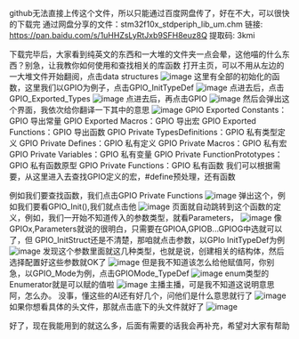 github无法直接上传这个文件，所以只能通过百度网盘传了，好在不大，可以很快的下载完
通过网盘分享的文件：stm32f10x_stdperiph_lib_um.chm
链接: https://pan.baidu.com/s/1uHHZsLyRtJxb9SFH8euz8Q 提取码: 3kmi

下载完毕后，大家看到纯英文的东西和一大堆的文件夹一点会晕，这他喵的什么东西？别急，让我教你如何使用和查找相关的库函数
打开主页，可以不用从左边的一大堆文件开始翻阅，点击data structures
![image](https://github.com/user-attachments/assets/fbf9a7b2-32bf-4c12-be2d-ab9715f6c85f)
这里有全部的初始化的函数，这里我们以GPIO为例子，点击GPIO_InitTypeDef
![image](https://github.com/user-attachments/assets/134849c3-7550-4147-80c8-d7bddf949616)
点进去后，点击GPIO_Exported_Types
![image](https://github.com/user-attachments/assets/57e0db0f-a8b3-4403-bfc3-ee6acb5a6d15)
点进去后，再点击GPIO
![image](https://github.com/user-attachments/assets/7e5634f3-906f-4330-b03d-f1f360230da9)
然后会弹出这个界面，我依次给你翻译一下其中的意思
![image](https://github.com/user-attachments/assets/d4f05c3d-9098-4454-8baa-f7e865e5a4c2)
GPIO Exported Constants：GPIO 导出常量
GPIO Exported Macros：GPIO 导出宏
GPIO Exported Functions：GPIO 导出函数
GPIO Private TypesDefinitions：GPIO 私有类型定义
GPIO Private Defines：GPIO 私有定义
GPIO Private Macros：GPIO 私有宏
GPIO Private Variables：GPIO 私有变量
GPIO Private FunctionPrototypes：GPIO 私有函数原型
GPIO Private Functions：GPIO 私有函数
我们可以根据需要，从这里进入去查找GPIO定义的宏，#define预处理，还有函数

例如我们要查找函数，我们点击GPIO Private Functions
![image](https://github.com/user-attachments/assets/f5201bd3-ec68-4c68-81da-625d74412dfa)
弹出这个，例如我们要看GPIO_Init(),我们就点击他
![image](https://github.com/user-attachments/assets/b13f0193-8db0-466b-b6a1-a5d12b115690)
页面就自动跳转到这个函数的定义，例如，我们一开始不知道传入的参数类型，就看Parameters，
![image](https://github.com/user-attachments/assets/685fbff1-6c4b-4ecc-a310-d04aca2e70a5)
像GPIOx,Parameters就说的很明白，只需要在GPIOA,GPIOB...GPIOG中选就可以了，但 GPIO_InitStruct还是不清楚，那咱就点击参数，以GPIo InitTypeDef为例
![image](https://github.com/user-attachments/assets/30f5aeb2-0ede-4eaa-b886-783e19d8691b)
发现这个参数里面就这几种类型，也就是说，创建相关的结构体，然后选择配置好这些参数就OK了
![image](https://github.com/user-attachments/assets/ef81a7c6-1d17-4308-b83b-f24444b9d9f6)
但是我不知道该怎么给他赋值阿，你别急，以GPIO_Mode为例，点击GPIOMode_TypeDef 
![image](https://github.com/user-attachments/assets/d2cb60c4-bff9-422d-9a56-f96be8d9e2f2)
enum类型的Enumerator就是可以赋的值啦
![image](https://github.com/user-attachments/assets/33589a13-0fff-4359-9260-c19298757350)
主播主播，可是我不知道这说明意思阿，怎么办。
没事，懂这些的AI还有好几个，问他们是什么意思就行了
![image](https://github.com/user-attachments/assets/7b590684-7199-4144-8d59-9aee2127c9c1)
如果你想看具体的头文件，那就点击底下的头文件就好了
![image](https://github.com/user-attachments/assets/1b9a9f7a-65af-40c6-82cb-3c326a5bc137)

好了，现在我能用到的就这么多，后面有需要的话我会再补充，希望对大家有帮助







